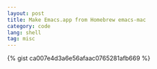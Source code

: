 ```yaml
---
layout: post
title: Make Emacs.app from Homebrew emacs-mac
category: code
lang: shell
tag: misc
---
```


{% gist ca007e4d3a6e56afaac0765281afb669 %}
